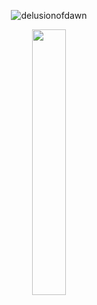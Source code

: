 <p align="center"> <img src="https://komarev.com/ghpvc/?username=delusionofdawn&label=‎🥞‎&color=ff7721&style=flat" alt="delusionofdawn" /> </p>

<p align="center" width="100%">
    <img width="33%" src="https://files.catbox.moe/pf2e0y.jpg">
</p>
